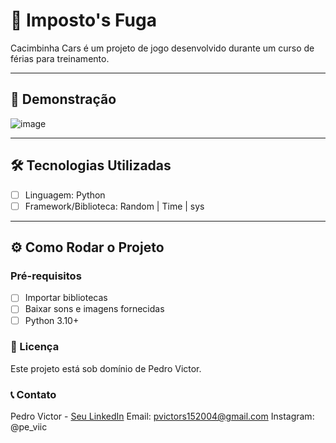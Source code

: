 # 📌 Imposto's Fuga

Cacimbinha Cars é um projeto de jogo desenvolvido durante um curso de férias para treinamento.

---

## 🚀 Demonstração

![image](https://github.com/user-attachments/assets/b36a96a2-6cc4-40d2-bf00-64bb6ec7f3e2)

---

## 🛠️ Tecnologias Utilizadas

- [ ] Linguagem: Python
- [ ] Framework/Biblioteca: Random | Time | sys
      
---

## ⚙️ Como Rodar o Projeto

### Pré-requisitos

- [ ] Importar bibliotecas
- [ ] Baixar sons e imagens fornecidas
- [ ] Python 3.10+

### 📄 Licença

Este projeto está sob domínio de Pedro Victor.

### 📞 Contato

Pedro Victor - [Seu LinkedIn](https://www.linkedin.com/in/pedro-victor-8674b622a/)
Email: pvictors152004@gmail.com
Instagram: @pe_viic
